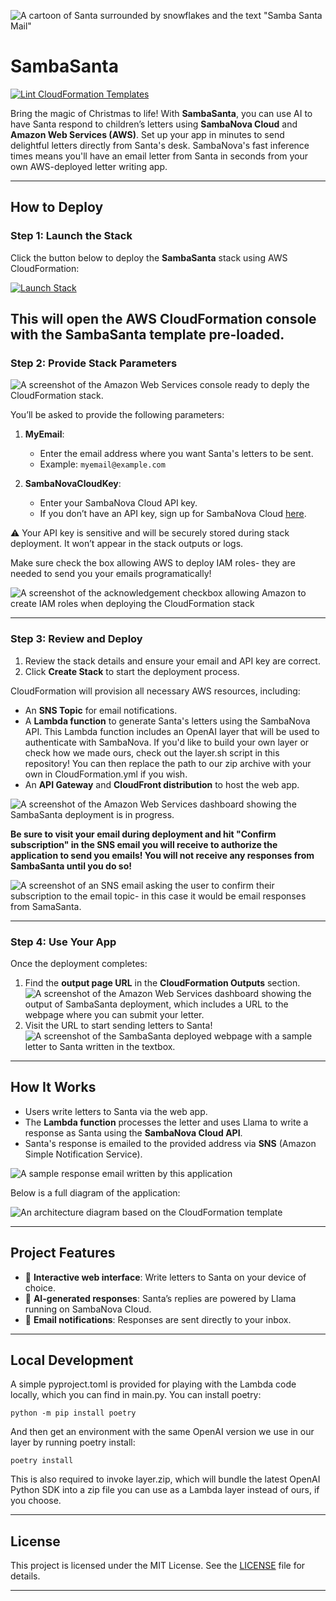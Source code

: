 ![A cartoon of Santa surrounded by snowflakes and the text "Samba Santa Mail"](assets/sambasantamail.png)

# **SambaSanta**

[![Lint CloudFormation Templates](https://github.com/kevinl95/SambaSanta/actions/workflows/main.yml/badge.svg?event=push)](https://github.com/kevinl95/SambaSanta/actions/workflows/main.yml)

Bring the magic of Christmas to life! With **SambaSanta**, you can use AI to have Santa respond to children’s letters using **SambaNova Cloud** and **Amazon Web Services (AWS)**. Set up your app in minutes to send delightful letters directly from Santa's desk. SambaNova's fast inference times means you'll have an email letter from Santa in seconds from your own AWS-deployed letter writing app.

---

## **How to Deploy**

### **Step 1: Launch the Stack**
Click the button below to deploy the **SambaSanta** stack using AWS CloudFormation:

[![Launch Stack](https://s3.amazonaws.com/cloudformation-examples/cloudformation-launch-stack.png)](https://console.aws.amazon.com/cloudformation/home#/stacks/create/review?templateURL=https://sambasanta.s3.us-east-1.amazonaws.com/cloudformation.yml&stackName=SambaSanta)

This will open the AWS CloudFormation console with the **SambaSanta** template pre-loaded.
---

### **Step 2: Provide Stack Parameters**

![A screenshot of the Amazon Web Services console ready to deply the CloudFormation stack.](assets/deploy1.png)

You’ll be asked to provide the following parameters:

1. **MyEmail**:
   - Enter the email address where you want Santa's letters to be sent.
   - Example: `myemail@example.com`

2. **SambaNovaCloudKey**:
   - Enter your SambaNova Cloud API key.
   - If you don’t have an API key, sign up for SambaNova Cloud [here](https://www.sambanova.ai/).

⚠️ Your API key is sensitive and will be securely stored during stack deployment. It won’t appear in the stack outputs or logs.

Make sure check the box allowing AWS to deploy IAM roles- they are needed to send you your emails programatically!

![A screenshot of the acknowledgement checkbox allowing Amazon to create IAM roles when deploying the CloudFormation stack](assets/deploy2.png)

---

### **Step 3: Review and Deploy**
1. Review the stack details and ensure your email and API key are correct.
2. Click **Create Stack** to start the deployment process.

CloudFormation will provision all necessary AWS resources, including:
- An **SNS Topic** for email notifications.
- A **Lambda function** to generate Santa's letters using the SambaNova API. This Lambda function includes an OpenAI layer that will be used to authenticate with SambaNova. If you'd like to build your own layer or check how we made ours, check out the layer.sh script in this repository! You can then replace the path to our zip archive with your own in CloudFormation.yml if you wish.
- An **API Gateway** and **CloudFront distribution** to host the web app.

![A screenshot of the Amazon Web Services dashboard showing the SambaSanta deployment is in progress.](assets/deploy3.png)

**Be sure to visit your email during deployment and hit "Confirm subscription" in the SNS email you will receive to authorize the application to send you emails! You will not receive any responses from SambaSanta until you do so!**

![A screenshot of an SNS email asking the user to confirm their subscription to the email topic- in this case it would be email responses from SamaSanta.](assets/email.png)

---

### **Step 4: Use Your App**
Once the deployment completes:
1. Find the **output page URL** in the **CloudFormation Outputs** section.
![A screenshot of the Amazon Web Services dashboard showing the output of SambaSanta deployment, which includes a URL to the webpage where you can submit your letter.](assets/deploy4.png)
2. Visit the URL to start sending letters to Santa!
![A screenshot of the SambaSanta deployed webpage with a sample letter to Santa written in the textbox.](assets/letter.png)
---

## **How It Works**
- Users write letters to Santa via the web app.
- The **Lambda function** processes the letter and uses Llama to write a response as Santa using the **SambaNova Cloud API**.
- Santa's response is emailed to the provided address via **SNS** (Amazon Simple Notification Service).

![A sample response email written by this application](assets/sampleresponse.png)


Below is a full diagram of the application:

![An architecture diagram based on the CloudFormation template](assets/diagram.png)


---

## **Project Features**
- 🎄 **Interactive web interface**: Write letters to Santa on your device of choice.
- 🎅 **AI-generated responses**: Santa’s replies are powered by Llama running on SambaNova Cloud.
- 📧 **Email notifications**: Responses are sent directly to your inbox.

---

## Local Development

A simple pyproject.toml is provided for playing with the Lambda code locally, which you can find in main.py. You can install poetry:

```
python -m pip install poetry
```

And then get an environment with the same OpenAI version we use in our layer by running poetry install:

```
poetry install
```

This is also required to invoke layer.zip, which will bundle the latest OpenAI Python SDK into a zip file you can use as a Lambda layer instead of ours, if you choose.

---

## **License**
This project is licensed under the MIT License. See the [LICENSE](LICENSE) file for details.

---
